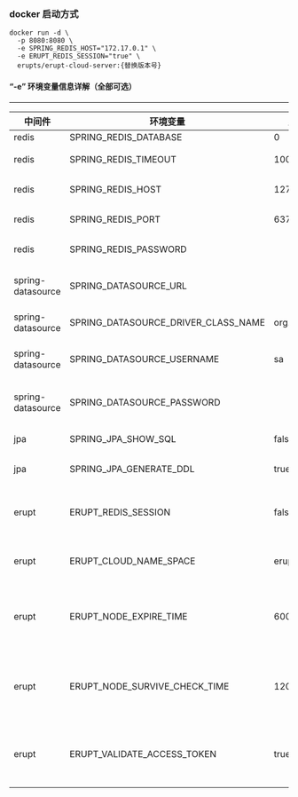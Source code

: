### docker 启动方式

```shell
docker run -d \
  -p 8080:8080 \
  -e SPRING_REDIS_HOST="172.17.0.1" \
  -e ERUPT_REDIS_SESSION="true" \
  erupts/erupt-cloud-server:{替换版本号}
```

#### “-e” 环境变量信息详解（全部可选）

---

| 中间件               | 环境变量                                | 默认值           | 描述                        |
|-------------------|-------------------------------------|---------------|---------------------------|
| redis             | SPRING_REDIS_DATABASE               | 0             | redis db                  |
| redis             | SPRING_REDIS_TIMEOUT                | 10000         | redis超时时间                 |
| redis             | SPRING_REDIS_HOST                   | 127.0.0.1     | redis链接地址                 |
| redis             | SPRING_REDIS_PORT                   | 6379          | redis端口                   |
| redis             | SPRING_REDIS_PASSWORD               |               | redis密码                   |
| spring-datasource | SPRING_DATASOURCE_URL               |               | 数据库连接地址                   |
| spring-datasource | SPRING_DATASOURCE_DRIVER_CLASS_NAME | org.h2.Driver | 数据库方言                     |
| spring-datasource | SPRING_DATASOURCE_USERNAME          | sa            | 数据库连接用户名                  |
| spring-datasource | SPRING_DATASOURCE_PASSWORD          |               | 数据库连接密码                   |
| jpa               | SPRING_JPA_SHOW_SQL                 | false         | jpa是否展示sql                |
| jpa               | SPRING_JPA_GENERATE_DDL             | true          | jpa是否生成ddl                |
| erupt             | ERUPT_REDIS_SESSION                 | false         | 是否使用Redis管理会话             |
| erupt             | ERUPT_CLOUD_NAME_SPACE              | erupt-cloud:  | cloud key 命名空间            |
| erupt             | ERUPT_NODE_EXPIRE_TIME              | 60000         | node节点持久化时长，单位：ms         |
| erupt             | ERUPT_NODE_SURVIVE_CHECK_TIME       | 120000        | node节点存活检查周期，单位：ms        |
| erupt             | ERUPT_VALIDATE_ACCESS_TOKEN         | true          | 是否校验 node 节点 access-token |
